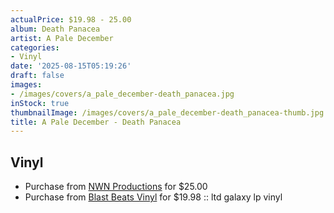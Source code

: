 ```yaml
---
actualPrice: $19.98 - 25.00
album: Death Panacea
artist: A Pale December
categories:
- Vinyl
date: '2025-08-15T05:19:26'
draft: false
images:
- /images/covers/a_pale_december-death_panacea.jpg
inStock: true
thumbnailImage: /images/covers/a_pale_december-death_panacea-thumb.jpg
title: A Pale December - Death Panacea
---
```


## Vinyl
* Purchase from [NWN Productions](http://shop.nwnprod.com/index.php?route=product/product&path=75&product_id=60790&sort=pd.name&order=ASC) for $25.00
* Purchase from [Blast Beats Vinyl](https://blastbeatsvinyl.com/products/a-pale-december-death-panacea-ltd-galaxy-lp-vinyl-1) for $19.98 :: ltd galaxy lp vinyl
